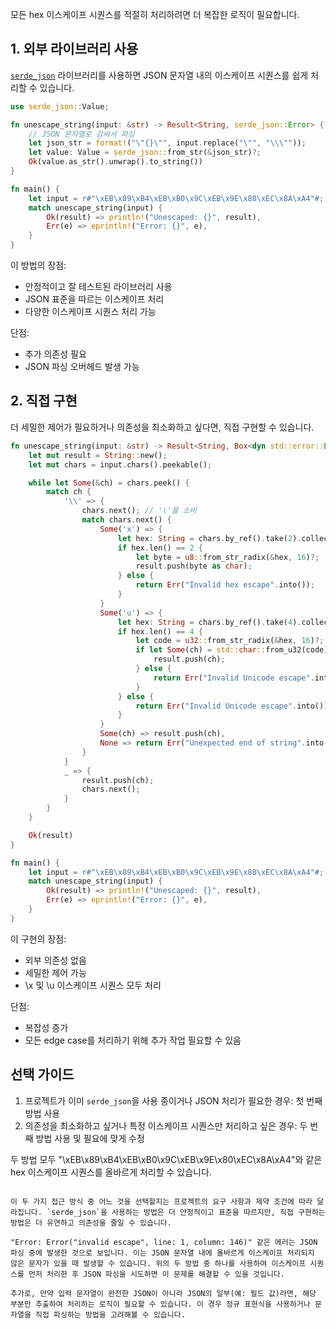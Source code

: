 모든 hex 이스케이프 시퀀스를 적절히 처리하려면 더 복잡한 로직이 필요합니다.

## 1. 외부 라이브러리 사용

[`serde_json`](https://crates.io/crates/serde_json) 라이브러리를 사용하면 JSON 문자열 내의 이스케이프 시퀀스를 쉽게 처리할 수 있습니다.

```rust
use serde_json::Value;

fn unescape_string(input: &str) -> Result<String, serde_json::Error> {
    // JSON 문자열로 감싸서 파싱
    let json_str = format!("\"{}\"", input.replace("\"", "\\\""));
    let value: Value = serde_json::from_str(&json_str)?;
    Ok(value.as_str().unwrap().to_string())
}

fn main() {
    let input = r#"\xEB\x89\xB4\xEB\xB0\x9C\xEB\x9E\x80\xEC\x8A\xA4"#;
    match unescape_string(input) {
        Ok(result) => println!("Unescaped: {}", result),
        Err(e) => eprintln!("Error: {}", e),
    }
}
```

이 방법의 장점:
- 안정적이고 잘 테스트된 라이브러리 사용
- JSON 표준을 따르는 이스케이프 처리
- 다양한 이스케이프 시퀀스 처리 가능

단점:
- 추가 의존성 필요
- JSON 파싱 오버헤드 발생 가능

## 2. 직접 구현

더 세밀한 제어가 필요하거나 의존성을 최소화하고 싶다면, 직접 구현할 수 있습니다.

```rust
fn unescape_string(input: &str) -> Result<String, Box<dyn std::error::Error>> {
    let mut result = String::new();
    let mut chars = input.chars().peekable();

    while let Some(&ch) = chars.peek() {
        match ch {
            '\\' => {
                chars.next(); // '\'를 소비
                match chars.next() {
                    Some('x') => {
                        let hex: String = chars.by_ref().take(2).collect();
                        if hex.len() == 2 {
                            let byte = u8::from_str_radix(&hex, 16)?;
                            result.push(byte as char);
                        } else {
                            return Err("Invalid hex escape".into());
                        }
                    }
                    Some('u') => {
                        let hex: String = chars.by_ref().take(4).collect();
                        if hex.len() == 4 {
                            let code = u32::from_str_radix(&hex, 16)?;
                            if let Some(ch) = std::char::from_u32(code) {
                                result.push(ch);
                            } else {
                                return Err("Invalid Unicode escape".into());
                            }
                        } else {
                            return Err("Invalid Unicode escape".into());
                        }
                    }
                    Some(ch) => result.push(ch),
                    None => return Err("Unexpected end of string".into()),
                }
            }
            _ => {
                result.push(ch);
                chars.next();
            }
        }
    }

    Ok(result)
}

fn main() {
    let input = r#"\xEB\x89\xB4\xEB\xB0\x9C\xEB\x9E\x80\xEC\x8A\xA4"#;
    match unescape_string(input) {
        Ok(result) => println!("Unescaped: {}", result),
        Err(e) => eprintln!("Error: {}", e),
    }
}
```

이 구현의 장점:
- 외부 의존성 없음
- 세밀한 제어 가능
- \x 및 \u 이스케이프 시퀀스 모두 처리

단점:
- 복잡성 증가
- 모든 edge case를 처리하기 위해 추가 작업 필요할 수 있음

## 선택 가이드

1. 프로젝트가 이미 `serde_json`을 사용 중이거나 JSON 처리가 필요한 경우: 첫 번째 방법 사용
2. 의존성을 최소화하고 싶거나 특정 이스케이프 시퀀스만 처리하고 싶은 경우: 두 번째 방법 사용 및 필요에 맞게 수정

두 방법 모두 "\xEB\x89\xB4\xEB\xB0\x9C\xEB\x9E\x80\xEC\x8A\xA4"와 같은 hex 이스케이프 시퀀스를 올바르게 처리할 수 있습니다.

```

이 두 가지 접근 방식 중 어느 것을 선택할지는 프로젝트의 요구 사항과 제약 조건에 따라 달라집니다. `serde_json`을 사용하는 방법은 더 안정적이고 표준을 따르지만, 직접 구현하는 방법은 더 유연하고 의존성을 줄일 수 있습니다.

"Error: Error("invalid escape", line: 1, column: 146)" 같은 에러는 JSON 파싱 중에 발생한 것으로 보입니다. 이는 JSON 문자열 내에 올바르게 이스케이프 처리되지 않은 문자가 있을 때 발생할 수 있습니다. 위의 두 방법 중 하나를 사용하여 이스케이프 시퀀스를 먼저 처리한 후 JSON 파싱을 시도하면 이 문제를 해결할 수 있을 것입니다.

추가로, 만약 입력 문자열이 완전한 JSON이 아니라 JSON의 일부(예: 필드 값)라면, 해당 부분만 추출하여 처리하는 로직이 필요할 수 있습니다. 이 경우 정규 표현식을 사용하거나 문자열을 직접 파싱하는 방법을 고려해볼 수 있습니다.
